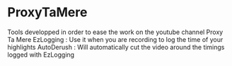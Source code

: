 # ProxyTaMere
Tools developped in order to ease the work on the youtube channel Proxy Ta Mere
EzLogging : Use it when you are recording to log the time of your highlights
AutoDerush : Will automatically cut the video around the timings logged with EzLogging
